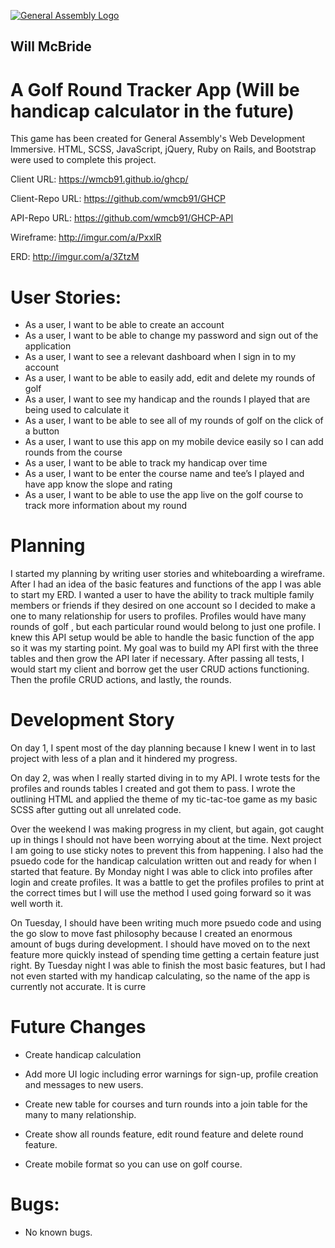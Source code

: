 [![General Assembly Logo](https://camo.githubusercontent.com/1a91b05b8f4d44b5bbfb83abac2b0996d8e26c92/687474703a2f2f692e696d6775722e636f6d2f6b6538555354712e706e67)](https://generalassemb.ly/education/web-development-immersive)


## Will McBride

# A Golf Round Tracker App (Will be handicap calculator in the future)

This game has been created for General Assembly's Web Development Immersive.
HTML, SCSS, JavaScript, jQuery, Ruby on Rails, and Bootstrap were used to
complete this project.

Client URL: https://wmcb91.github.io/ghcp/

Client-Repo URL: https://github.com/wmcb91/GHCP

API-Repo URL: https://github.com/wmcb91/GHCP-API

Wireframe: http://imgur.com/a/PxxlR

ERD: http://imgur.com/a/3ZtzM


# User Stories:

- As a user, I want to be able to create an account
- As a user, I want to be able to change my password and sign out of the application
- As a user, I want to see a relevant dashboard when I sign in to my account
- As a user, I want to be able to easily add, edit and delete my rounds of golf
- As a user, I want to see my handicap and the rounds I played that are being used to calculate it
- As a user, I want to be able to see all of my rounds of golf on the click of a button
- As a user, I want to use this app on my mobile device easily so I can add rounds from the course
- As a user, I want to be able to track my handicap over time
- As a user, I want to be enter the course name and tee’s I played and have app know the slope and rating
- As a user, I want to be able to use the app live on the golf course to track more information about my round

# Planning

I started my planning by writing user stories and whiteboarding a wireframe.
After I had an idea of the basic features and functions of the app I was able
to start my ERD. I wanted a user to have the ability to track multiple family
members or friends if they desired on one account so I decided to make a one to
many relationship for users to profiles. Profiles would have many rounds of golf
, but each particular round would belong to just one profile. I knew this API
setup would be able to handle the basic function of the app so it was my starting
point. My goal was to build my API first with the three tables and then grow the
API later if necessary. After passing all tests, I would start my client and
borrow get the user CRUD actions functioning. Then the profile CRUD actions, and
lastly, the rounds.

# Development Story

On day 1, I spent most of the day planning because I knew I went in to last
project with less of a plan and it hindered my progress.

On day 2, was when I really started diving in to my API. I wrote tests for the
profiles and rounds tables I created and got them to pass. I wrote the outlining
HTML and applied the theme of my tic-tac-toe game as my basic SCSS after gutting
out all unrelated code.

Over the weekend I was making progress in my client, but again, got caught up in
things I should not have been worrying about at the time. Next project I am
going to use sticky notes to prevent this from happening. I also had the psuedo
code for the handicap calculation written out and ready for when I started that
feature. By Monday night I was able to click into profiles after login and create
profiles. It was a battle to get the profiles profiles to print at the correct
times but I will use the method I used going forward so it was well worth it.

On Tuesday, I should have been writing much more psuedo code and using the go
slow to move fast philosophy because I created an enormous amount of bugs during
development. I should have moved on to the next feature more quickly instead of
spending time getting a certain feature just right. By Tuesday night I was able
to finish the most basic features, but I had not even started with my handicap
calculating, so the name of the app is currently not accurate. It is curre



# Future Changes
- Create handicap calculation

- Add more UI logic including error warnings for sign-up, profile creation and
messages to new users.

- Create new table for courses and turn rounds into a join table for the many to
many relationship.

- Create show all rounds feature, edit round feature and delete round feature.

- Create mobile format so you can use on golf course.



# Bugs:
 - No known bugs.
